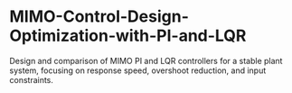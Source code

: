 # MIMO-Control-Design-Optimization-with-PI-and-LQR
Design and comparison of MIMO PI and LQR controllers for a stable plant system, focusing on response speed, overshoot reduction, and input constraints.
